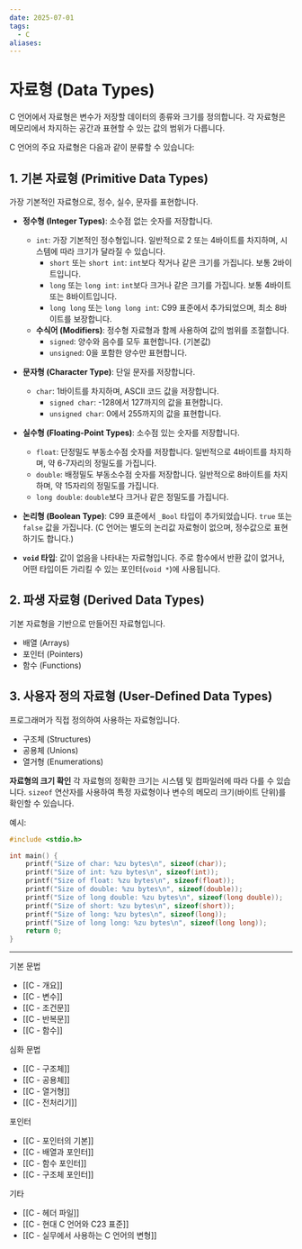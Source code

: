 ```yaml
---
date: 2025-07-01
tags:
  - C
aliases:
---
```


# 자료형 (Data Types)

C 언어에서 자료형은 변수가 저장할 데이터의 종류와 크기를 정의합니다. 각 자료형은 메모리에서 차지하는 공간과 표현할 수 있는 값의 범위가 다릅니다.

C 언어의 주요 자료형은 다음과 같이 분류할 수 있습니다:

## 1. 기본 자료형 (Primitive Data Types)
가장 기본적인 자료형으로, 정수, 실수, 문자를 표현합니다.

*   **정수형 (Integer Types)**: 소수점 없는 숫자를 저장합니다.
    *   `int`: 가장 기본적인 정수형입니다. 일반적으로 2 또는 4바이트를 차지하며, 시스템에 따라 크기가 달라질 수 있습니다.
        *   `short` 또는 `short int`: `int`보다 작거나 같은 크기를 가집니다. 보통 2바이트입니다.
        *   `long` 또는 `long int`: `int`보다 크거나 같은 크기를 가집니다. 보통 4바이트 또는 8바이트입니다.
        *   `long long` 또는 `long long int`: C99 표준에서 추가되었으며, 최소 8바이트를 보장합니다.
    *   **수식어 (Modifiers)**: 정수형 자료형과 함께 사용하여 값의 범위를 조절합니다.
        *   `signed`: 양수와 음수를 모두 표현합니다. (기본값)
        *   `unsigned`: 0을 포함한 양수만 표현합니다.

*   **문자형 (Character Type)**: 단일 문자를 저장합니다.
    *   `char`: 1바이트를 차지하며, ASCII 코드 값을 저장합니다.
        *   `signed char`: -128에서 127까지의 값을 표현합니다.
        *   `unsigned char`: 0에서 255까지의 값을 표현합니다.

*   **실수형 (Floating-Point Types)**: 소수점 있는 숫자를 저장합니다.
    *   `float`: 단정밀도 부동소수점 숫자를 저장합니다. 일반적으로 4바이트를 차지하며, 약 6-7자리의 정밀도를 가집니다.
    *   `double`: 배정밀도 부동소수점 숫자를 저장합니다. 일반적으로 8바이트를 차지하며, 약 15자리의 정밀도를 가집니다.
    *   `long double`: `double`보다 크거나 같은 정밀도를 가집니다.

*   **논리형 (Boolean Type)**: C99 표준에서 `_Bool` 타입이 추가되었습니다. `true` 또는 `false` 값을 가집니다. (C 언어는 별도의 논리값 자료형이 없으며, 정수값으로 표현하기도 합니다.)

*   **`void` 타입**: 값이 없음을 나타내는 자료형입니다. 주로 함수에서 반환 값이 없거나, 어떤 타입이든 가리킬 수 있는 포인터(`void *`)에 사용됩니다.

## 2. 파생 자료형 (Derived Data Types)
기본 자료형을 기반으로 만들어진 자료형입니다.
*   배열 (Arrays)
*   포인터 (Pointers)
*   함수 (Functions)

## 3. 사용자 정의 자료형 (User-Defined Data Types)
프로그래머가 직접 정의하여 사용하는 자료형입니다.
*   구조체 (Structures)
*   공용체 (Unions)
*   열거형 (Enumerations)

**자료형의 크기 확인**
각 자료형의 정확한 크기는 시스템 및 컴파일러에 따라 다를 수 있습니다. `sizeof` 연산자를 사용하여 특정 자료형이나 변수의 메모리 크기(바이트 단위)를 확인할 수 있습니다.

예시:
```c
#include <stdio.h>

int main() {
    printf("Size of char: %zu bytes\n", sizeof(char));
    printf("Size of int: %zu bytes\n", sizeof(int));
    printf("Size of float: %zu bytes\n", sizeof(float));
    printf("Size of double: %zu bytes\n", sizeof(double));
    printf("Size of long double: %zu bytes\n", sizeof(long double));
    printf("Size of short: %zu bytes\n", sizeof(short));
    printf("Size of long: %zu bytes\n", sizeof(long));
    printf("Size of long long: %zu bytes\n", sizeof(long long));
    return 0;
}
```

---
 기본 문법
 - [[C - 개요]]
 - [[C - 변수]]
 - [[C - 조건문]]
 - [[C - 반복문]]
 - [[C - 함수]]

심화 문법
 - [[C - 구조체]]
 - [[C - 공용체]]
 - [[C - 열거형]]
 - [[C - 전처리기]]

 포인터
 - [[C - 포인터의 기본]]
 - [[C - 배열과 포인터]]
 - [[C - 함수 포인터]]
 - [[C - 구조체 포인터]]

 기타
 - [[C - 헤더 파일]]
 - [[C - 현대 C 언어와 C23 표준]]
 - [[C - 실무에서 사용하는 C 언어의 변형]]
